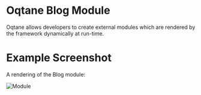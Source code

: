 # Oqtane Blog Module

Oqtane allows developers to create external modules which are rendered by the framework dynamically at run-time.

# Example Screenshot

A rendering of the Blog module:

![Module](https://github.com/oqtane/module.sample/blob/master/screenshot1.png?raw=true "Module")
